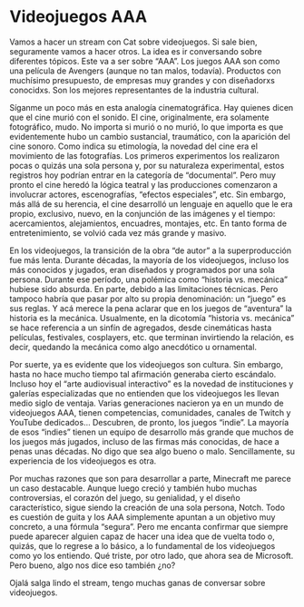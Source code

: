 # Videojuegos AAA

Vamos a hacer un stream con Cat sobre videojuegos. Si sale bien, seguramente vamos a hacer otros. La idea es ir conversando sobre diferentes tópicos. Este va a ser sobre “AAA”. Los juegos AAA son como una película de Avengers (aunque no tan malos, todavía). Productos con muchísimo presupuesto, de empresas muy grandes y con diseñadorxs conocidxs. Son los mejores representantes de la industria cultural.

Síganme un poco más en esta analogía cinematográfica. Hay quienes dicen que el cine murió con el sonido. El cine, originalmente, era solamente fotográfico, mudo. No importa si murió o no murió, lo que importa es que evidentemente hubo un cambio sustancial, traumático, con la aparición del cine sonoro. Como indica su etimología, la novedad del cine era el movimiento de las fotografías. Los primeros experimentos los realizaron pocas o quizás una sola persona y, por su naturaleza experimental, estos registros hoy podrían entrar en la categoría de “documental”. Pero muy pronto el cine heredó la lógica teatral y las producciones comenzaron a involucrar actores, escenografías, “efectos especiales”, etc. Sin embargo, más allá de su herencia, el cine desarrolló un lenguaje en aquello que le era propio, exclusivo, nuevo, en la conjunción de las imágenes y el tiempo: acercamientos, alejamientos, encuadres, montajes, etc. En tanto forma de entretenimiento, se volvió cada vez más grande y masivo.

En los videojuegos, la transición de la obra “de autor” a la superproducción fue más lenta. Durante décadas, la mayoría de los videojuegos, incluso los más conocidos y jugados, eran diseñados y programados por una sola persona. Durante ese período, una polémica como “historia vs. mecánica”  hubiese sido absurda. En parte, debido a las limitaciones técnicas. Pero tampoco habría que pasar por alto su propia denominación: un “juego” es sus reglas. Y acá merece la pena aclarar que en los juegos de “aventura” la historia es la mecánica. Usualmente, en la dicotomía “historia vs. mecánica” se hace referencia a un sinfín de agregados, desde cinemáticas hasta películas, festivales, cosplayers, etc. que terminan invirtiendo la relación, es decir, quedando la mecánica como algo anecdótico u ornamental.

Por suerte, ya es evidente que los videojuegos son cultura. Sin embargo, hasta no hace mucho tiempo tal afirmación generaba cierto escándalo. Incluso hoy el “arte audiovisual interactivo” es la novedad de instituciones y galerías especializadas que no entienden que los videojuegos les llevan medio siglo de ventaja. Varias generaciones nacieron ya en un mundo de videojuegos AAA, tienen competencias, comunidades, canales de Twitch y YouTube dedicados… Descubren, de pronto, los juegos “indie”. La mayoría de esos “indies” tienen un equipo de desarrollo más grande que muchos de los juegos más jugados, incluso de las firmas más conocidas, de hace a penas unas décadas. No digo que sea algo bueno o malo. Sencillamente, su experiencia de los videojuegos es otra.

Por muchas razones que son para desarrollar a parte, Minecraft me parece un caso destacable. Aunque luego creció y también hubo muchas controversias, el corazón del juego, su genialidad, y el diseño característico, sigue siendo la creación de una sola persona, Notch. Todo es cuestión de guita y los AAA simplemente apuntan a un objetivo muy concreto, a una fórmula “segura”. Pero me encanta confirmar que siempre puede aparecer alguien capaz de hacer una idea que de vuelta todo o, quizás, que lo regrese a lo básico, a lo fundamental de los videojuegos como yo los entiendo. Qué triste, por otro lado, que ahora sea de Microsoft. Pero bueno, algo nos dice eso también ¿no?

Ojalá salga lindo el stream, tengo muchas ganas de conversar sobre videojuegos.

